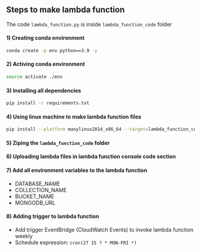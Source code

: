
## **Steps to make lambda function**
The code `lambda_function.py` is inside `lambda_function_code` folder
#### **1)** Creating conda environment
```bash
conda create -p env python==3.9 -y
```

#### **2)** Activing conda environment
```bash
source activate ./env
```
#### **3)** Installing all dependencies
```bash
pip install -r requirements.txt
```

#### **4)** Using linux machine to make lambda function files
```bash
pip install --platform manylinux2014_x86_64 --target=lambda_function_code --implementation cp --python==3.9 --only-binary=:all: --upgrade pymongo[srv] boto3 requests
```
#### **5)** Ziping the `lambda_function_code` folder
#### **6)** Uploading lambda files in lambda function console code section
#### **7)** Add all environment variables to the lambda function
-   DATABASE_NAME 
-   COLLECTION_NAME 
-   BUCKET_NAME
-   MONGODB_URL
#### **8)** Adding trigger to lambda function
-   Add trigger EventBridge (CloudWatch Events) to invoke lambda function weekly
-   Schedule expression: `cron(27 15 ? * MON-FRI *)`